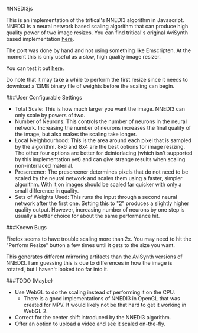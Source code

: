 #NNEDI3js

This is an implementation of the tritical's NNEDI3 algorithm in Javascript. NNEDI3 is a neural network based scaling algorithm that can produce high quality power of two image resizes. You can find tritical's original AviSynth based implementation [here](http://web.archive.org/web/20121019082153/http://bengal.missouri.edu/~kes25c/).

The port was done by hand and not using something like Emscripten. At the moment this is only useful as a slow, high quality image resizer.

You can test it out [here](http://semapho.re/nnedi3/). 

Do note that it may take a while to perform the first resize since it needs to download a 13MB binary file of weights before the scaling can begin.

###User Configurable Settings

- Total Scale: This is how much larger you want the image. NNEDI3 can only scale by powers of two.
- Number of Neurons: This controls the number of neurons in the neural network. Increasing the number of neurons increases the final quality of the image, but also makes the scaling take longer.
- Local Neighbourhood: This is the area around each pixel that is sampled by the algorithm. 8x6 and 8x4 are the best options for image resizing. The other four options are better for deinterlacing (which isn't supported by this implementation yet) and can give strange results when scaling non-interlaced material.
- Prescreener: The prescreener determines pixels that do not need to be scaled by the neural network and scales them using a faster, simpler algorithm. With it on images should be scaled far quicker with only a small difference in quality.
- Sets of Weights Used: This runs the input through a second neural network after the first one. Setting this to "2" produces a slightly higher quality output. However, increasing number of neurons by one step is usually a better choice for about the same performance hit.

###Known Bugs

Firefox seems to have trouble scaling more than 2x. You may need to hit the "Perform Resize" button a few times until it gets to the size you want.

This generates different mirroring artifacts than the AviSynth versions of NNEDI3. I am guessing this is due to differences in how the image is rotated, but I haven't looked too far into it.

###TODO (Maybe)

- Use WebGL to do the scaling instead of performing it on the CPU. 
  - There is a good implementations of NNEDI3 in OpenGL that was created for MPV. It would likely not be that hard to get it working in WebGL 2.
- Correct for the center shift introduced by the NNEDI3 algorithm.
- Offer an option to upload a video and see it scaled on-the-fly.
